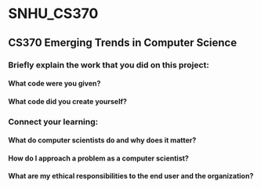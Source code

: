 # SNHU_CS370
## CS370 Emerging Trends in Computer Science

### Briefly explain the work that you did on this project:  
#### What code were you given?  
#### What code did you create yourself?  
  
### Connect your learning:  
#### What do computer scientists do and why does it matter?  
#### How do I approach a problem as a computer scientist?  
#### What are my ethical responsibilities to the end user and the organization?  
